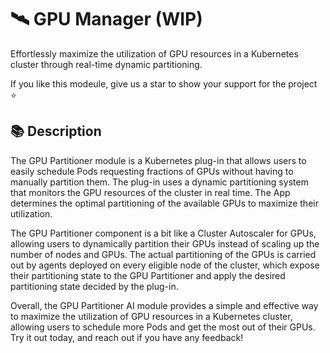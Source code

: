 # 🛰️ GPU Manager (WIP)
Effortlessly maximize the utilization of GPU resources in a Kubernetes cluster through real-time dynamic partitioning.

If you like this modeule, give us a star to show your support for the project ⭐

## 📚 Description
The GPU Partitioner module is a Kubernetes plug-in that allows users to easily schedule Pods requesting fractions of GPUs without having to manually partition them. The plug-in uses a dynamic partitioning system that monitors the GPU resources of the cluster in real time. The App  determines the optimal partitioning of the available GPUs to maximize their utilization.

The GPU Partitioner component is a bit like a Cluster Autoscaler for GPUs, allowing users to dynamically partition their GPUs instead of scaling up the number of nodes and GPUs. The actual partitioning of the GPUs is carried out by agents deployed on every eligible node of the cluster, which expose their partitioning state to the GPU Partitioner and apply the desired partitioning state decided by the plug-in.

Overall, the GPU Partitioner AI module provides a simple and effective way to maximize the utilization of GPU resources in a Kubernetes cluster, allowing users to schedule more Pods and get the most out of their GPUs. Try it out today, and reach out if you have any feedback!
